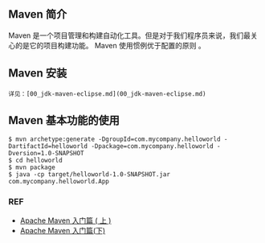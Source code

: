 ## Maven 简介

Maven 是一个项目管理和构建自动化工具。但是对于我们程序员来说，我们最关心的是它的项目构建功能。
Maven 使用惯例优于配置的原则 。

## Maven 安装

	详见：[00_jdk-maven-eclipse.md](00_jdk-maven-eclipse.md)

## Maven 基本功能的使用

	$ mvn archetype:generate -DgroupId=com.mycompany.helloworld -DartifactId=helloworld -Dpackage=com.mycompany.helloworld -Dversion=1.0-SNAPSHOT
	$ cd helloworld
	$ mvn package
	$ java -cp target/helloworld-1.0-SNAPSHOT.jar com.mycompany.helloworld.App

### REF

* [Apache Maven 入门篇 ( 上 )](http://www.oracle.com/technetwork/cn/community/java/apache-maven-getting-started-1-406235-zhs.html)
* [Apache Maven 入门篇(下)](http://www.oracle.com/technetwork/cn/community/java/apache-maven-getting-started-2-405568-zhs.html)

